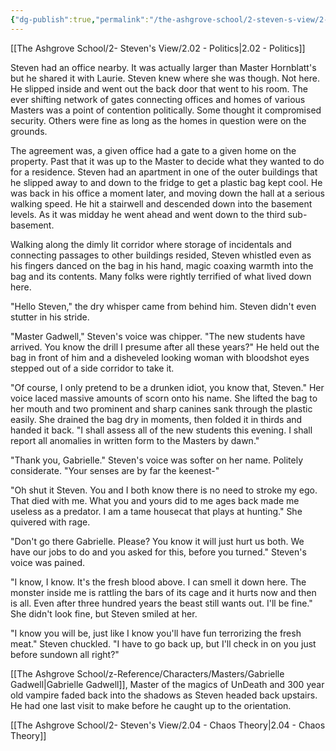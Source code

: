 ```yaml
---
{"dg-publish":true,"permalink":"/the-ashgrove-school/2-steven-s-view/2-03-just-a-little-something-to-take-the-edge-off/"}
---
```


[[The Ashgrove School/2- Steven's View/2.02 - Politics\|2.02 - Politics]]

Steven had an office nearby. It was actually larger than Master Hornblatt's but he shared it with Laurie. Steven knew where she was though. Not here. He slipped inside and went out the back door that went to his room. The ever shifting network of gates connecting offices and homes of various Masters was a point of contention politically. Some thought it compromised security. Others were fine as long as the homes in question were on the grounds. 

The agreement was, a given office had a gate to a given home on the property. Past that it was up to the Master to decide what they wanted to do for a residence. Steven had an apartment in one of the outer buildings that he slipped away to and down to the fridge to get a plastic bag kept cool. He was back in his office a moment later, and moving down the hall at a serious walking speed. He hit a stairwell and descended down into the basement levels. As it was midday he went ahead and went down to the third sub-basement. 

Walking along the dimly lit corridor where storage of incidentals and connecting passages to other buildings resided, Steven whistled even as his fingers danced on the bag in his hand, magic coaxing warmth into the bag and its contents. Many folks were rightly terrified of what lived down here. 

"Hello Steven," the dry whisper came from behind him. Steven didn't even stutter in his stride. 

"Master Gadwell," Steven's voice was chipper. "The new students have arrived. You know the drill I presume after all these years?" He held out the bag in front of him and a disheveled looking woman with bloodshot eyes stepped out of a side corridor to take it. 

"Of course, I only pretend to be a drunken idiot, you know that, Steven." Her voice laced massive amounts of scorn onto his name. She lifted the bag to her mouth and two prominent and sharp canines sank through the plastic easily. She drained the bag dry in moments, then folded it in thirds and handed it back. "I shall assess all of the new students this evening. I shall report all anomalies in written form to the Masters by dawn." 

"Thank you, Gabrielle." Steven's voice was softer on her name. Politely considerate. "Your senses are by far the keenest-"

"Oh shut it Steven. You and I both know there is no need to stroke my ego. That died with me. What you and yours did to me ages back made me useless as a predator. I am a tame housecat that plays at hunting." She quivered with rage. 

"Don't go there Gabrielle. Please? You know it will just hurt us both. We have our jobs to do and you asked for this, before you turned." Steven's voice was pained.

"I know, I know. It's the fresh blood above. I can smell it down here. The monster inside me is rattling the bars of its cage and it hurts now and then is all. Even after three hundred years the beast still wants out. I'll be fine." She didn't look fine, but Steven smiled at her. 

"I know you will be, just like I know you'll have fun terrorizing the fresh meat." Steven chuckled. "I have to go back up, but I'll check in on you just before sundown all right?"

[[The Ashgrove School/z-Reference/Characters/Masters/Gabrielle Gadwell\|Gabrielle Gadwell]], Master of the magics of UnDeath and 300 year old vampire faded back into the shadows as Steven headed back upstairs. He had one last visit to make before he caught up to the orientation.

[[The Ashgrove School/2- Steven's View/2.04 - Chaos Theory\|2.04 - Chaos Theory]]
